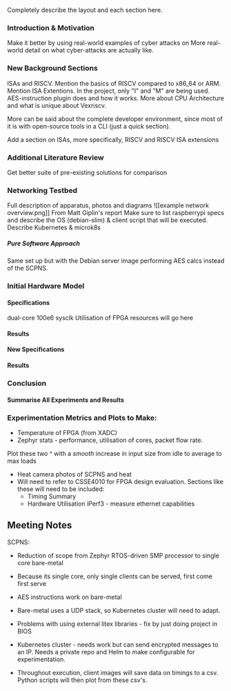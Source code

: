Completely describe the layout and each section here.
### Introduction & Motivation
Make it better by using real-world examples of cyber attacks on 
More real-world detail on what cyber-attacks are actually like.
### New Background Sections
ISAs and RISCV. Mention the basics of RISCV compared to x86_64 or ARM. Mention ISA Extentions. In the project, only "I" and "M" are being used.
AES-instruction plugin does and how it works.
More about CPU Architecture and what is unique about Vexriscv.

More can be said about the complete developer environment, since most of it is with open-source tools in a CLI (just a quick section).

Add a section on ISAs, more specifically, RISCV and RISCV ISA extensions

### Additional Literature Review
Get better suite of pre-existing solutions for comparison
### Networking Testbed
Full description of apparatus, photos and diagrams
![[example network overview.png]]
From Matt Giplin's report
Make sure to list raspberrypi specs and describe the OS (debian-slim) & client script that will be executed.
Describe Kubernetes & microk8s
##### Pure Software Approach
Same set up but with the Debian server image performing AES calcs instead of the SCPNS. 
### Initial Hardware Model
#### Specifications
dual-core
100e6 sysclk
Utilisation of FPGA resources will go here
#### Results

#### New Specifications

#### Results

### Conclusion

#### Summarise All Experiments and Results

### Experimentation Metrics and Plots to Make:
- Temperature of FPGA (from XADC)
- Zephyr stats - performance, utilisation of cores, packet flow rate.

Plot these two ^ with a *smooth* increase in input size from idle to average to max loads
- Heat camera photos of SCPNS and heat
- Will need to refer to CSSE4010 for FPGA design evaluation. Sections like these will need to be included:
	- Timing Summary
	- Hardware Utilisation
iPerf3 -  measure ethernet capabilities


## Meeting Notes
SCPNS:
- Reduction of scope from Zephyr RTOS-driven SMP processor to single core bare-metal
- Because its single core, only single clients can be served, first come first serve
- AES instructions work on bare-metal
- Bare-metal uses a UDP stack, so Kubernetes cluster will need to adapt.
- Problems with using external litex libraries - fix by just doing project in BIOS

- Kubernetes cluster - needs work but can send encrypted messages to an IP. Needs a private repo and Helm to make configurable for experimentation.
- Throughout execution, client images will save data on timings to a csv. Python scripts will then plot from these csv's.